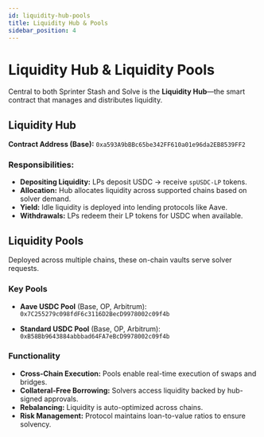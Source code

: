 ```yaml
---
id: liquidity-hub-pools
title: Liquidity Hub & Pools
sidebar_position: 4
---
```


# Liquidity Hub & Liquidity Pools

Central to both Sprinter Stash and Solve is the **Liquidity Hub**—the smart contract that manages and distributes liquidity.

## Liquidity Hub

**Contract Address (Base):**
`0xa593A9bBBc65be342FF610a01e96da2EB8539FF2`

### Responsibilities:

- **Depositing Liquidity:** LPs deposit USDC → receive `spUSDC-LP` tokens.
- **Allocation:** Hub allocates liquidity across supported chains based on solver demand.
- **Yield:** Idle liquidity is deployed into lending protocols like Aave.
- **Withdrawals:** LPs redeem their LP tokens for USDC when available.

## Liquidity Pools

Deployed across multiple chains, these on-chain vaults serve solver requests.

### Key Pools

- **Aave USDC Pool** (Base, OP, Arbitrum):  
  `0x7C255279c098fdF6c3116D2BecD9978002c09f4b`

- **Standard USDC Pool** (Base, OP, Arbitrum):  
  `0xB58Bb9643884abbbad64FA7eBcD9978002c09f4b`

### Functionality

- **Cross-Chain Execution:** Pools enable real-time execution of swaps and bridges.
- **Collateral-Free Borrowing:** Solvers access liquidity backed by hub-signed approvals.
- **Rebalancing:** Liquidity is auto-optimized across chains.
- **Risk Management:** Protocol maintains loan-to-value ratios to ensure solvency.

